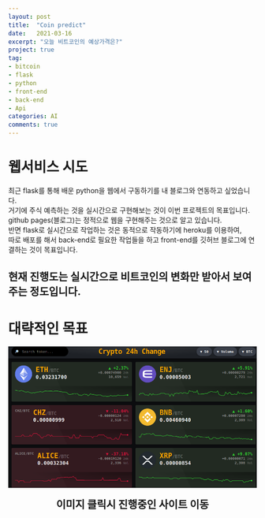 ```yaml
---
layout: post
title:  "Coin predict"
date:   2021-03-16
excerpt: "오늘 비트코인의 예상가격은?"
project: true
tag:
- bitcoin
- flask
- python
- front-end
- back-end
- Api
categories: AI
comments: true
---
```


# 웹서비스 시도
최근 flask를 통해 배운 python을 웹에서 구동하기를 내 블로그와 연동하고 싶었습니다.  
거기에 주식 예측하는 것을 실시간으로 구현해보는 것이 이번 프로젝트의 목표입니다.  
github pages(블로그)는 정적으로 웹을 구현해주는 것으로 알고 있습니다.  
반면 flask로 실시간으로 작업하는 것은 동적으로 작동하기에 heroku를 이용하여,  
따로 배포를 해서 back-end로 필요한 작업들을 하고 front-end를 깃허브 블로그에 연결하는 것이 목표입니다.

## 현재 진행도는 실시간으로 비트코인의 변화만 받아서 보여주는 정도입니다.  

# 대략적인 목표 


<a href ="https://hsc-1.github.io/coinapp/" ><img src="image/pro.png" alt="목표치"></a>
<center><b><span style="font-size:1.5em"> 이미지 클릭시 진행중인 사이트 이동</span></b></center>